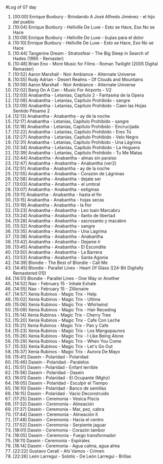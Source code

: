 #Log of 07 day

1. [00:00] Enrique Bunbury - Brindando A José Alfredo Jiménez - el hijo del pueblo
1. [10:04] Enrique Bunbury - Hellville De Luxe - Esto se Hace, Eso No se Hace
1. [10:09] Enrique Bunbury - Hellville De Luxe - bujias para el dolor
1. [10:10] Enrique Bunbury - Hellville De Luxe - Esto se Hace, Eso No se Hace
1. [10:44] Tangerine Dream - Stratosfear - The Big Sleep in Search of Hades (1995 - Remaster)
1. [10:48] Brian Eno - More Music for Films - Roman Twilight (2005 Digital Remaster)
1. [10:52] Aaron Marshall - Noir Ambiance - Alternate Universe
1. [10:55] Rudy Adrian - Desert Realms - Of Clouds and Mountains
1. [10:59] Aaron Marshall - Noir Ambiance - Alternate Universe
1. [12:02] Bang On A Can - Music For Airports - 1/2
1. [12:03] Anabantha - Letanías, Capítulo 2 - Fantasma de la Opera
1. [12:08] Anabantha - Letanías, Capítulo Prohibido - sangre
1. [12:09] Anabantha - Letanías, Capítulo Prohibido - Caen las Hojas Sentido Pésame 2
1. [12:13] Anabantha - Anabantha - ay de la noche
1. [12:17] Anabantha - Letanías, Capítulo Prohibido - sangre
1. [12:18] Anabantha - Letanías, Capítulo Prohibido - Encrucijada
1. [12:22] Anabantha - Letanías, Capítulo Prohibido - Eres Tú
1. [12:27] Anabantha - Letanías, Capítulo Prohibido - Velo Negro
1. [12:31] Anabantha - Letanías, Capítulo Prohibido - Una Lágrima
1. [12:34] Anabantha - Letanías, Capítulo Prohibido - La Hoguera
1. [12:39] Anabantha - Letanías, Capítulo Prohibido - Tu Me Matas
1. [12:44] Anabantha - Anabantha - almas sin paraiso
1. [12:47] Anabantha - Anabantha - Anabantha (ver2)
1. [12:51] Anabantha - Anabantha - ay de la noche
1. [12:55] Anabantha - Anabantha - Corazón de Lágrimas
1. [12:58] Anabantha - Anabantha - dejate ser
1. [13:03] Anabantha - Anabantha - el umbral
1. [13:07] Anabantha - Anabantha - estigmas
1. [13:11] Anabantha - Anabantha - hasta el fin
1. [13:15] Anabantha - Anabantha - hojas secas
1. [13:19] Anabantha - Anabantha - la flor
1. [13:23] Anabantha - Anabantha - Leo Isain Marcabru
1. [13:24] Anabantha - Anabantha - llanto de libertad
1. [13:28] Anabantha - Anabantha - sacrosanto y macabro
1. [13:32] Anabantha - Anabantha - sangre
1. [13:35] Anabantha - Anabantha - Una Lágrima
1. [13:38] Anabantha - Anabantha - Anabantha
1. [13:42] Anabantha - Anabantha - Dejame Ir
1. [13:45] Anabantha - Anabantha - El Escondite
1. [13:50] Anabantha - Anabantha - La Barrera
1. [13:53] Anabantha - Anabantha - Santa Agonia
1. [14:39] Blondie - The Best of Blondie - Call Me
1. [14:45] Blondie - Parallel Lines - Heart Of Glass ([24-Bit Digitally Remastered 01])
1. [14:51] Blondie - Parallel Lines - One Way or Another
1. [14:52] Nao - February 15 - Inhale Exhale
1. [14:55] Nao - February 15 - Zillionaire
1. [14:57] Xenia Rubinos - Magic Trix - Help
1. [15:02] Xenia Rubinos - Magic Trix - Ultima
1. [15:06] Xenia Rubinos - Magic Trix - Whirlwind
1. [15:09] Xenia Rubinos - Magic Trix - Hair Receding
1. [15:14] Xenia Rubinos - Magic Trix - Cherry Tree
1. [15:20] Xenia Rubinos - Magic Trix - Cafe Con Leche
1. [15:21] Xenia Rubinos - Magic Trix - Pan y Cafe
1. [15:23] Xenia Rubinos - Magic Trix - Los Mangopaunos
1. [15:26] Xenia Rubinos - Magic Trix - I Like Being Alone
1. [15:29] Xenia Rubinos - Magic Trix - When You Come
1. [15:33] Xenia Rubinos - Magic Trix - Let's Go Out
1. [15:37] Xenia Rubinos - Magic Trix - Aurora De Mayo
1. [15:41] Dasein - Polaridad - Polaridad
1. [15:46] Dasein - Polaridad - Paralelos
1. [15:51] Dasein - Polaridad - Enfant terrible
1. [15:56] Dasein - Polaridad - Dasein
1. [16:01] Dasein - Polaridad - El Ocupante (Mghz)
1. [16:05] Dasein - Polaridad - Esculpir el Tiempo
1. [16:10] Dasein - Polaridad - Banco de semillas
1. [16:15] Dasein - Polaridad - Vacío Deconstruido
1. [17:25] Dasein - Ceremonia - Vesica Piscis
1. [17:32] Dasein - Ceremonia - Alineación
1. [17:37] Dasein - Ceremonia - Mar, pez, cabra
1. [17:44] Dasein - Ceremonia - Alineación II
1. [17:48] Dasein - Ceremonia - Hacia el centro
1. [17:52] Dasein - Ceremonia - Serpiente jaguar
1. [18:01] Dasein - Ceremonia - Corazón tambor
1. [18:05] Dasein - Ceremonia - Fuego transformador
1. [18:11] Dasein - Ceremonia - Espirales
1. [18:14] Dasein - Ceremonia - Agua calma, agua alma
1. [22:22] Gustavo Cerati - Ahí Vamos - Crimen
1. [22:26] León Larregui - Solstis - De León Larregui - Brillas
